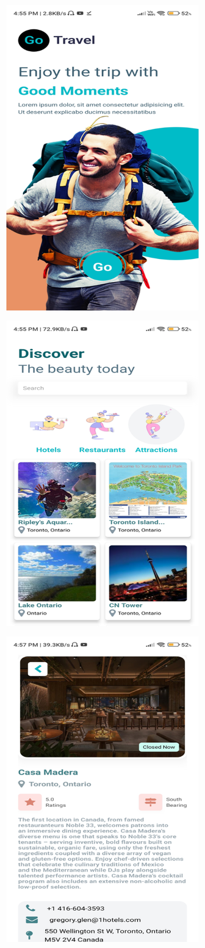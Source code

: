 
<div style="display:flex;justify-content:center;align-items:center; gap:5px; flex-direction:column">
<img src="assets\1.jpg" width="600" height="800"/>
<br/>
<img src="assets\2.jpg" width="600" height="800"/>
<br/>
<img src="assets\3.jpg" width="600" height="800"/>
</div>  
